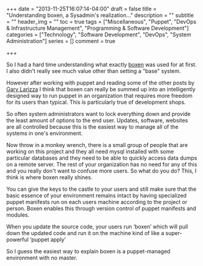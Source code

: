 +++
date = "2013-11-25T16:07:14-04:00"
draft = false
title = "Understanding boxen, a Sysadmin's realization..."
description = ""
subtitle = ""
header_img = ""
toc = true
tags = ["Miscellaneous", "Puppet", "DevOps & Infrastructure Management", "Programming & Software Development"]
categories = ["Technology", "Software Development", "DevOps", "System Administration"]
series = []
comment = true

+++

So I had a hard time understanding what exactly [boxen](http://boxen.github.com) was used for at first. I also didn't really see much value other than setting a "base" system.

<!--More-->

However after working with puppet and reading some of the other posts by [Gary Larizza](http://garylarizza.com/blog/2013/02/15/puppet-plus-github-equals-laptop-love/ "Blog from Gary Larizza, an Engineer at Puppet Labs with a lot to say.") I think that boxen can really be summed up into an intelligently designed way to run puppet in an organization that requires more freedom for its users than typical. This is particularly true of development shops.



So often system administrators want to lock everything down and provide the least amount of options to the end user. Updates, software, websites are all controlled because this is the easiest way to manage all of the systems in one's environment.

Now throw in a monkey wrench, there is a small group of people that are working on this project and they all need mysql installed with some particular databases and they need to be able to quickly access data dumps on a remote server. The rest of your organization has no need for any of this and you really don't want to confuse more users. So what do you do? This, I think is where boxen really shines.

You can give the keys to the castle to your users and still make sure that the basic essence of your environment remains intact by having specialized puppet manifests run on each users machine according to the project or person. Boxen enables this through version control of puppet manifests and modules.

When you update the source code, your users run ‘boxen’  which will pull down the updated code and run it on the machine kind of like a super-powerful ‘puppet apply’


So I guess the easiest way to explain boxen is a puppet-managed environment with no master.

